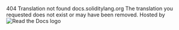 404  Translation not found 
docs.soliditylang.org
The translation you requested does not exist or may have been removed. 
Hosted by  ![Read the Docs logo](https://app-assets.readthedocs.org/readthedocsext/theme/images/logo-wordmark-dark.8035ede2e46d.svg)
